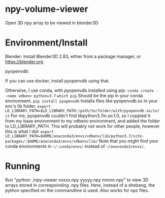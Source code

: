 # npy-volume-viewer
Open 3D npy array to be viewed in blender3D

# Environment/Install
Blender:
Install Blender3D 2.83, either from a package manager, or https://blender.org.

pyopenvdb:

If you can use docker, install pyopenvdb using that.

Otherwise,
I use conda, with pyopenvdb installed using pip:
`conda create --name vdbenv python=3.7`
`which pip`
Should be the pip in your conda environment.
`pip install pyopenvdb`
Installs files like pyopenvdb.so in your env's lib folder.
`export LD_LIBRARY_PATH=$LD_LIBRARY_PATH:/path/to/folder/with/pyopenvdb.so/in/it`
For me, pyopenvdb couldn't find libpython3.7m.so.1.0, so I coppied it from my base environment to my vdbenv environment, and added the folder to LD_LIBRARY_PATH.
This will probably not work for other people, however this is what I did:
`export LD_LIBRARY_PATH=$HOME/anaconda3/envs/vdbenv/lib/python3.7/site-packages/:$HOME/anaconda3/envs/vdbenv/lib/`
Note that you might find your conda environments in `~/.conda/envs/` instead of `~/anaconda3/envs/`.

# Running
Run "python ./npy-viewer xxxxx.npy yyyyy.npy nnnnn.npy" to view 3D arrays stored in correspoinding .npy files.
Here, instead of a shebang, the python specified on the commandline is used.
Also works for npz files.
